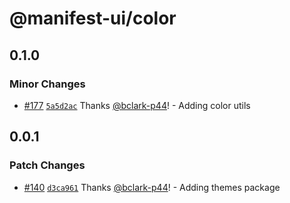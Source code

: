 # @manifest-ui/color

## 0.1.0

### Minor Changes

- [#177](https://github.com/project44/manifest-ui/pull/177) [`5a5d2ac`](https://github.com/project44/manifest-ui/commit/5a5d2ac0d4ddb5d65a72acd4198460c998c65dff) Thanks [@bclark-p44](https://github.com/bclark-p44)! - Adding color utils

## 0.0.1

### Patch Changes

- [#140](https://github.com/project44/manifest-ui/pull/140) [`d3ca961`](https://github.com/project44/manifest-ui/commit/d3ca961f66d0d696b332ea688d98fac2fdf025e5) Thanks [@bclark-p44](https://github.com/bclark-p44)! - Adding themes package
